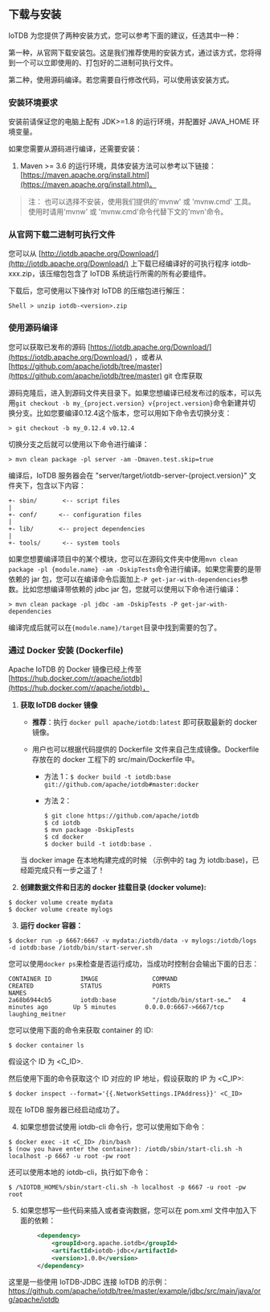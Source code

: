 <!--

    Licensed to the Apache Software Foundation (ASF) under one
    or more contributor license agreements.  See the NOTICE file
    distributed with this work for additional information
    regarding copyright ownership.  The ASF licenses this file
    to you under the Apache License, Version 2.0 (the
    "License"); you may not use this file except in compliance
    with the License.  You may obtain a copy of the License at
    
        http://www.apache.org/licenses/LICENSE-2.0
    
    Unless required by applicable law or agreed to in writing,
    software distributed under the License is distributed on an
    "AS IS" BASIS, WITHOUT WARRANTIES OR CONDITIONS OF ANY
    KIND, either express or implied.  See the License for the
    specific language governing permissions and limitations
    under the License.

-->

## 下载与安装

IoTDB 为您提供了两种安装方式，您可以参考下面的建议，任选其中一种：

第一种，从官网下载安装包。这是我们推荐使用的安装方式，通过该方式，您将得到一个可以立即使用的、打包好的二进制可执行文件。

第二种，使用源码编译。若您需要自行修改代码，可以使用该安装方式。

### 安装环境要求

安装前请保证您的电脑上配有 JDK>=1.8 的运行环境，并配置好 JAVA_HOME 环境变量。

如果您需要从源码进行编译，还需要安装：

1. Maven >= 3.6 的运行环境，具体安装方法可以参考以下链接：[https://maven.apache.org/install.html](https://maven.apache.org/install.html)。

> 注： 也可以选择不安装，使用我们提供的'mvnw' 或 'mvnw.cmd' 工具。使用时请用'mvnw' 或 'mvnw.cmd'命令代替下文的'mvn'命令。

### 从官网下载二进制可执行文件

您可以从 [http://iotdb.apache.org/Download/](http://iotdb.apache.org/Download/) 上下载已经编译好的可执行程序 iotdb-xxx.zip，该压缩包包含了 IoTDB 系统运行所需的所有必要组件。

下载后，您可使用以下操作对 IoTDB 的压缩包进行解压：

```
Shell > unzip iotdb-<version>.zip
```

### 使用源码编译

您可以获取已发布的源码 [https://iotdb.apache.org/Download/](https://iotdb.apache.org/Download/) ，或者从 [https://github.com/apache/iotdb/tree/master](https://github.com/apache/iotdb/tree/master) git 仓库获取

源码克隆后，进入到源码文件夹目录下。如果您想编译已经发布过的版本，可以先用`git checkout -b my_{project.version} v{project.version}`命令新建并切换分支。比如您要编译0.12.4这个版本，您可以用如下命令去切换分支：

```shell
> git checkout -b my_0.12.4 v0.12.4
```

切换分支之后就可以使用以下命令进行编译：

```
> mvn clean package -pl server -am -Dmaven.test.skip=true
```

编译后，IoTDB 服务器会在 "server/target/iotdb-server-{project.version}" 文件夹下，包含以下内容：

```
+- sbin/       <-- script files
|
+- conf/      <-- configuration files
|
+- lib/       <-- project dependencies
|
+- tools/      <-- system tools
```

如果您想要编译项目中的某个模块，您可以在源码文件夹中使用`mvn clean package -pl {module.name} -am -DskipTests`命令进行编译。如果您需要的是带依赖的 jar 包，您可以在编译命令后面加上`-P get-jar-with-dependencies`参数。比如您想编译带依赖的 jdbc jar 包，您就可以使用以下命令进行编译：  

```shell
> mvn clean package -pl jdbc -am -DskipTests -P get-jar-with-dependencies
```

编译完成后就可以在`{module.name}/target`目录中找到需要的包了。


### 通过 Docker 安装 (Dockerfile)

Apache IoTDB 的 Docker 镜像已经上传至 [https://hub.docker.com/r/apache/iotdb](https://hub.docker.com/r/apache/iotdb)，

1. **获取 IoTDB docker 镜像**

   - **推荐**：执行 `docker pull apache/iotdb:latest` 即可获取最新的 docker 镜像。

   - 用户也可以根据代码提供的 Dockerfile 文件来自己生成镜像。Dockerfile 存放在的 docker 工程下的 src/main/Dockerfile 中。

     - 方法 1：```$ docker build -t iotdb:base git://github.com/apache/iotdb#master:docker```

     - 方法 2：
       ```shell
       $ git clone https://github.com/apache/iotdb
       $ cd iotdb
       $ mvn package -DskipTests
       $ cd docker
       $ docker build -t iotdb:base .
       ```

   当 docker image 在本地构建完成的时候 （示例中的 tag 为 iotdb:base)，已经距完成只有一步之遥了！

2. **创建数据文件和日志的 docker 挂载目录 (docker volume):**
```
$ docker volume create mydata
$ docker volume create mylogs
```
3. **运行 docker 容器：**

```shell
$ docker run -p 6667:6667 -v mydata:/iotdb/data -v mylogs:/iotdb/logs -d iotdb:base /iotdb/bin/start-server.sh
```
您可以使用`docker ps`来检查是否运行成功，当成功时控制台会输出下面的日志：
```
CONTAINER ID        IMAGE               COMMAND                  CREATED             STATUS              PORTS                               NAMES
2a68b6944cb5        iotdb:base          "/iotdb/bin/start-se…"   4 minutes ago       Up 5 minutes        0.0.0.0:6667->6667/tcp              laughing_meitner
```
您可以使用下面的命令来获取 container 的 ID:

```shell
$ docker container ls
```
假设这个 ID 为 <C_ID>.

然后使用下面的命令获取这个 ID 对应的 IP 地址，假设获取的 IP 为 <C_IP>:

```shell
$ docker inspect --format='{{.NetworkSettings.IPAddress}}' <C_ID>
```
现在 IoTDB 服务器已经启动成功了。

4. 如果您想尝试使用 iotdb-cli 命令行，您可以使用如下命令：

```shell
$ docker exec -it <C_ID> /bin/bash
$ (now you have enter the container): /iotdb/sbin/start-cli.sh -h localhost -p 6667 -u root -pw root
```

还可以使用本地的 iotdb-cli，执行如下命令：

```shell
$ /%IOTDB_HOME%/sbin/start-cli.sh -h localhost -p 6667 -u root -pw root
```
5. 如果您想写一些代码来插入或者查询数据，您可以在 pom.xml 文件中加入下面的依赖：

```xml
        <dependency>
            <groupId>org.apache.iotdb</groupId>
            <artifactId>iotdb-jdbc</artifactId>
            <version>1.0.0</version>
        </dependency>
```
这里是一些使用 IoTDB-JDBC 连接 IoTDB 的示例：https://github.com/apache/iotdb/tree/master/example/jdbc/src/main/java/org/apache/iotdb
